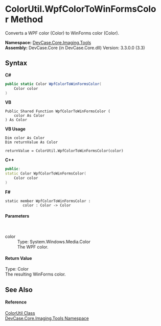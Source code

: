 # ColorUtil.WpfColorToWinFormsColor Method 
 

Converts a WPF color (Color) to WinForms color (Color).

**Namespace:**&nbsp;<a href="N_DevCase_Core_Imaging_Tools">DevCase.Core.Imaging.Tools</a><br />**Assembly:**&nbsp;DevCase.Core (in DevCase.Core.dll) Version: 3.3.0.0 (3.3)

## Syntax

**C#**<br />
``` C#
public static Color WpfColorToWinFormsColor(
	Color color
)
```

**VB**<br />
``` VB
Public Shared Function WpfColorToWinFormsColor ( 
	color As Color
) As Color
```

**VB Usage**<br />
``` VB Usage
Dim color As Color
Dim returnValue As Color

returnValue = ColorUtil.WpfColorToWinFormsColor(color)
```

**C++**<br />
``` C++
public:
static Color WpfColorToWinFormsColor(
	Color color
)
```

**F#**<br />
``` F#
static member WpfColorToWinFormsColor : 
        color : Color -> Color 

```


#### Parameters
&nbsp;<dl><dt>color</dt><dd>Type: System.Windows.Media.Color<br />The WPF color.</dd></dl>

#### Return Value
Type: Color<br />The resulting WinForms color.

## See Also


#### Reference
<a href="T_DevCase_Core_Imaging_Tools_ColorUtil">ColorUtil Class</a><br /><a href="N_DevCase_Core_Imaging_Tools">DevCase.Core.Imaging.Tools Namespace</a><br />